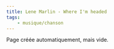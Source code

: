 ```yaml
---
title: Lene Marlin - Where I'm headed
tags:
    - musique/chanson
---
```


Page créée automatiquement, mais vide.
